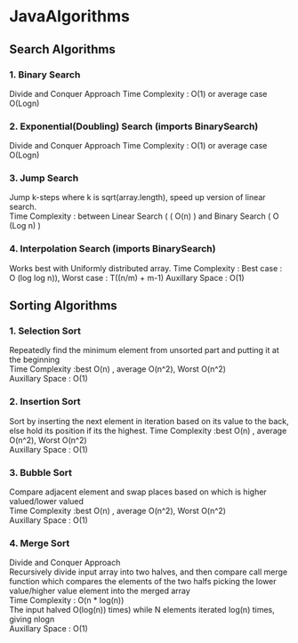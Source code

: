 # JavaAlgorithms
## Search Algorithms

### 1. Binary Search
Divide and Conquer Approach
Time Complexity : O(1) or average case O(Logn)
### 2. Exponential(Doubling) Search (imports BinarySearch)
Divide and Conquer Approach
Time Complexity : O(1) or average case O(Logn)
### 3. Jump Search  
Jump k-steps where k is sqrt(array.length), speed up version of linear search.  
Time Complexity : between Linear Search ( ( O(n) ) and Binary Search ( O (Log n) )
### 4. Interpolation Search (imports BinarySearch)  
Works best with Uniformly distributed array.
Time Complexity :  Best case : O (log log n)),  Worst case : T((n/m) + m-1)
Auxillary Space : O(1)

## Sorting Algorithms

### 1. Selection Sort  
Repeatedly find the minimum element from unsorted part and putting it at the beginning  
Time Complexity :best O(n) , average O(n^2), Worst O(n^2)  
Auxillary Space : O(1)
### 2. Insertion Sort   
Sort by inserting the next element in iteration based on its value to the back, else hold its position if its the highest.
Time Complexity :best O(n) , average O(n^2), Worst O(n^2)  
Auxillary Space : O(1)
### 3. Bubble Sort  
Compare adjacent element and swap places based on which is higher valued/lower valued  
Time Complexity :best O(n) , average O(n^2), Worst O(n^2)  
Auxillary Space : O(1)
### 4. Merge Sort
Divide and Conquer Approach  
Recursively divide input array into two halves, and then compare call merge function which compares the elements of the two halfs picking the lower value/higher value element into the merged array   
Time Complexity : O(n * log(n))  
The input halved O(log(n)) times) while N elements iterated log(n) times, giving nlogn  
Auxillary Space : O(1)



